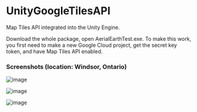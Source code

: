 # UnityGoogleTilesAPI
Map Tiles API integrated into the Unity Engine.

Download the whole package, open AerialEarthTest.exe.
To make this work, you first need to make a new Google Cloud project, get the secret key token, and have Map Tiles API enabled. 

### Screenshots (location: Windsor, Ontario)
![image](https://github.com/Krenich09/UnityGoogleTilesAPI/assets/108550028/b2853e6c-265c-45ae-a838-dcf88a55f50b)

![image](https://github.com/Krenich09/UnityGoogleTilesAPI/assets/108550028/c145ccb2-c287-4f2d-984c-d2ffa5ba7ca2)

![image](https://github.com/Krenich09/UnityGoogleTilesAPI/assets/108550028/9afa55db-acfa-41a8-baf0-1089c13f47e9)
